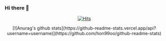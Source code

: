 ### Hi there 👋

  <div align=center>
	
  [![Hits](https://hits.seeyoufarm.com/api/count/incr/badge.svg?url=https%3A%2F%2Fgithub.com%2Fhon99oo&count_bg=%2379C83D&title_bg=%23555555&icon=&icon_color=%23E7E7E7&title=hits&edge_flat=false)](https://hits.seeyoufarm.com)
	
  </div>

<div align=center>
	[![Anurag's github stats](https://github-readme-stats.vercel.app/api?username=username)](https://github.com/hon99oo/github-readme-stats)
	</div>
	
